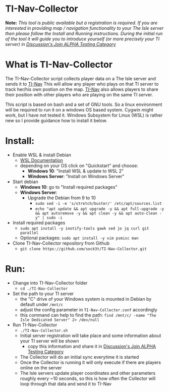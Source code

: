 # TI-Nav-Collector

**Note:**
_This tool is public available but a registration is required. If you are interested in providing map / navigation functionality to your The Isle server then please follow the Install and Running instructions. During the initial run of the tool it will guide you to introduce yourself (or more precisely your TI server) in [Discussion's Join ALPHA Testing Category](https://github.com/sock3t/TI-Nav-Collector/discussions?discussions_q=category%3A%22Join+ALPHA+Testing%22)_

# What is TI-Nav-Collector
The TI-Nav-Collector script collects player data on a The Isle server and sends it to [TI-Nav](https://ti-nav.net)
This will allow any player who plays on that TI server to track her/his own postion on the map.
[TI-Nav](https://ti-nav.net) also allows players to share their position with other players who are playing on the same TI server.

This script is based on bash and a set of GNU tools. So a linux environment will be required to run it on a windows OS based system.
Cygwin might work, but I have not tested it.
Windows Subsystem for Linux (WSL) is rather new so I provide guidance how to install it below.


# Install:
* Enable WSL & install Debian
  * [WSL Documentation](https://docs.microsoft.com/en-us/windows/wsl/)
  * depending on your OS click on "Quickstart" and choose:
    * **Windows 10**: "Install WSL & update to WSL 2"
    * **Windows Server**: "Install on Windows Server"
* Start debian
  * **Windows 10**: go to "Install required packages"
  * **Windows Server**:
    * Upgrade the Debian from 9 to 10
      * `sudo sed -i -e 's/stretch/buster/' /etc/apt/sources.list`
      * `echo "apt update && apt upgrade -y && apt full-upgrade -y && apt autoremove -y && apt clean -y && apt auto-clean -y" | sudo -i`
* Install required packages
  * `sudo apt install -y inotify-tools gawk sed jo jq curl git parallel`
  * Optional packages: `sudo apt install -y vim psmisc man`
* Clone TI-Nav-Collector repository from Github
  * `git clone https://github.com/sock3t/TI-Nav-Collector.git`

# Run:
* Change into TI-Nav-Collector folder
  * `cd ./TI-Nav-Collector`
* Set the path to your TI server
  * the "C" drive of your Windows system is mounted in Debian by default under `/mnt/c`
  * adjust the config parameter in `TI-Nav-Collector.conf` accordingly
  * this command can help to find the path: `find /mnt/c/ -name "The Isle Dedicated Server" 2> /dev/null` 
* Run TI-Nav-Collector
  * `./TI-Nav-Collector.sh`
  * Initial server registration will take place and some information about your TI server will be shown
    * copy this information and share it in [Discussion's Join ALPHA Testing Category](https://github.com/sock3t/TI-Nav-Collector/discussions?discussions_q=category%3A%22Join+ALPHA+Testing%22)
  * The Collector will do an initial sync everytime it is started
  * Once the Collector is running it will only execute if there are players online on the server
  * The Isle servers update player coordinates and other parameters roughly every ~10 seconds, so this is how often the Collector will loop through that data and send it to TI-Nav
